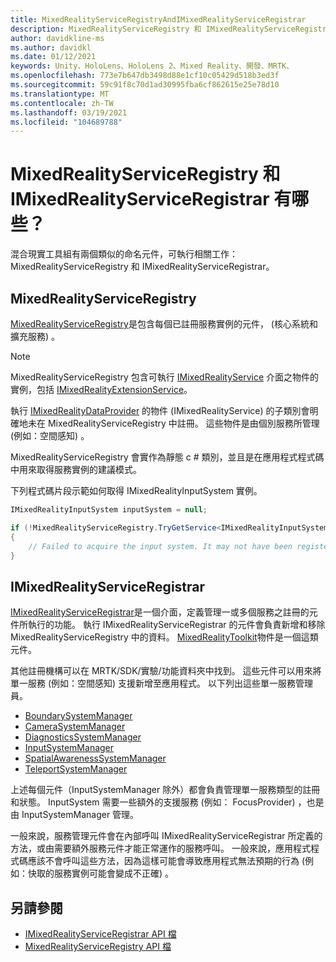```yaml
---
title: MixedRealityServiceRegistryAndIMixedRealityServiceRegistrar
description: MixedRealityServiceRegistry 和 IMixedRealityServiceRegistrar 的檔
author: davidkline-ms
ms.author: davidkl
ms.date: 01/12/2021
keywords: Unity、HoloLens、HoloLens 2、Mixed Reality、開發、MRTK、
ms.openlocfilehash: 773e7b647db3498d88e1cf10c05429d518b3ed3f
ms.sourcegitcommit: 59c91f8c70d1ad30995fba6cf862615e25e78d10
ms.translationtype: MT
ms.contentlocale: zh-TW
ms.lasthandoff: 03/19/2021
ms.locfileid: "104689788"
---
```

# <a name="what-are-the-mixedrealityserviceregistry-and-imixedrealityserviceregistrar"></a>MixedRealityServiceRegistry 和 IMixedRealityServiceRegistrar 有哪些？

混合現實工具組有兩個類似的命名元件，可執行相關工作： MixedRealityServiceRegistry 和 IMixedRealityServiceRegistrar。

## <a name="mixedrealityserviceregistry"></a>MixedRealityServiceRegistry

[MixedRealityServiceRegistry](xref:Microsoft.MixedReality.Toolkit.MixedRealityServiceRegistry)是包含每個已註冊服務實例的元件， (核心系統和擴充服務) 。

> [!NOTE]
> MixedRealityServiceRegistry 包含可執行 [IMixedRealityService](xref:Microsoft.MixedReality.Toolkit.IMixedRealityService) 介面之物件的實例，包括 [IMixedRealityExtensionService](xref:Microsoft.MixedReality.Toolkit.IMixedRealityExtensionService)。
>
>執行 [IMixedRealityDataProvider](xref:Microsoft.MixedReality.Toolkit.IMixedRealityDataProvider) 的物件 (IMixedRealityService) 的子類別會明確地未在 MixedRealityServiceRegistry 中註冊。 這些物件是由個別服務所管理 (例如：空間感知) 。

MixedRealityServiceRegistry 會實作為靜態 c # 類別，並且是在應用程式程式碼中用來取得服務實例的建議模式。

下列程式碼片段示範如何取得 IMixedRealityInputSystem 實例。

```c#
IMixedRealityInputSystem inputSystem = null;

if (!MixedRealityServiceRegistry.TryGetService<IMixedRealityInputSystem>(out inputSystem))
{
    // Failed to acquire the input system. It may not have been registered
}
```

## <a name="imixedrealityserviceregistrar"></a>IMixedRealityServiceRegistrar

[IMixedRealityServiceRegistrar](xref:Microsoft.MixedReality.Toolkit.IMixedRealityServiceRegistrar)是一個介面，定義管理一或多個服務之註冊的元件所執行的功能。 執行 IMixedRealityServiceRegistrar 的元件會負責新增和移除 MixedRealityServiceRegistry 中的資料。 [MixedRealityToolkit](xref:Microsoft.MixedReality.Toolkit.MixedRealityToolkit)物件是一個這類元件。

其他註冊機構可以在 MRTK/SDK/實驗/功能資料夾中找到。 這些元件可以用來將單一服務 (例如：空間感知) 支援新增至應用程式。 以下列出這些單一服務管理員。

- [BoundarySystemManager](xref:Microsoft.MixedReality.Toolkit.Experimental.Boundary.BoundarySystemManager)
- [CameraSystemManager](xref:Microsoft.MixedReality.Toolkit.Experimental.CameraSystem.CameraSystemManager)
- [DiagnosticsSystemManager](xref:Microsoft.MixedReality.Toolkit.Experimental.Diagnostics.DiagnosticsSystemManager)
- [InputSystemManager](xref:Microsoft.MixedReality.Toolkit.Experimental.Input.InputSystemManager)
- [SpatialAwarenessSystemManager](xref:Microsoft.MixedReality.Toolkit.Experimental.SpatialAwareness.SpatialAwarenessSystemManager)
- [TeleportSystemManager](xref:Microsoft.MixedReality.Toolkit.Experimental.Teleport.TeleportSystemManager)

上述每個元件（InputSystemManager 除外）都會負責管理單一服務類型的註冊和狀態。 InputSystem 需要一些額外的支援服務 (例如： FocusProvider) ，也是由 InputSystemManager 管理。

一般來說，服務管理元件會在內部呼叫 IMixedRealityServiceRegistrar 所定義的方法，或由需要額外服務元件才能正常運作的服務呼叫。 一般來說，應用程式程式碼應該不會呼叫這些方法，因為這樣可能會導致應用程式無法預期的行為 (例如：快取的服務實例可能會變成不正確) 。

## <a name="see-also"></a>另請參閱

- [IMixedRealityServiceRegistrar API 檔](xref:Microsoft.MixedReality.Toolkit.IMixedRealityServiceRegistrar)
- [MixedRealityServiceRegistry API 檔](xref:Microsoft.MixedReality.Toolkit.MixedRealityServiceRegistry)
